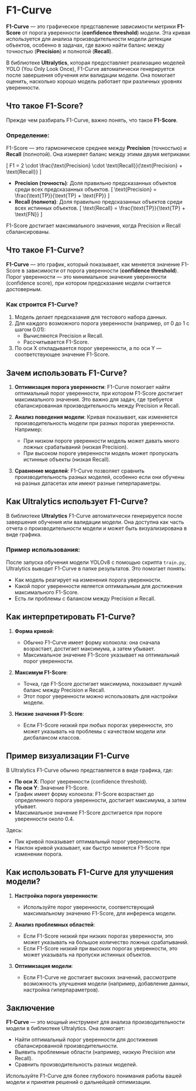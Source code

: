 # F1-Curve

**F1-Curve** — это графическое представление зависимости метрики **F1-Score** от порога уверенности (**confidence threshold**) модели. Эта кривая используется для анализа производительности модели детекции объектов, особенно в задачах, где важно найти баланс между точностью (**Precision**) и полнотой (**Recall**).

В библиотеке **Ultralytics**, которая предоставляет реализацию моделей YOLO (You Only Look Once), F1-Curve автоматически генерируется после завершения обучения или валидации модели. Она помогает оценить, насколько хорошо модель работает при различных уровнях уверенности.



## Что такое F1-Score?

Прежде чем разбирать F1-Curve, важно понять, что такое **F1-Score**.

### Определение:
F1-Score — это гармоническое среднее между **Precision** (точностью) и **Recall** (полнотой). Она измеряет баланс между этими двумя метриками:

\[
F1 = 2 \cdot \frac{\text{Precision} \cdot \text{Recall}}{\text{Precision} + \text{Recall}}
\]

- **Precision (точность)**: Доля правильно предсказанных объектов среди всех предсказанных объектов.
  \[
  \text{Precision} = \frac{\text{TP}}{\text{TP} + \text{FP}}
  \]
- **Recall (полнота)**: Доля правильно предсказанных объектов среди всех истинных объектов.
  \[
  \text{Recall} = \frac{\text{TP}}{\text{TP} + \text{FN}}
  \]

F1-Score достигает максимального значения, когда Precision и Recall сбалансированы.



## Что такое F1-Curve?

**F1-Curve** — это график, который показывает, как меняется значение F1-Score в зависимости от порога уверенности (**confidence threshold**). Порог уверенности — это минимальное значение уверенности (confidence score), при котором предсказание модели считается достоверным.

### Как строится F1-Curve?
1. Модель делает предсказания для тестового набора данных.
2. Для каждого возможного порога уверенности (например, от 0 до 1 с шагом 0.01):
   - Вычисляются Precision и Recall.
   - Рассчитывается F1-Score.
3. По оси X откладывается порог уверенности, а по оси Y — соответствующее значение F1-Score.



## Зачем использовать F1-Curve?

1. **Оптимизация порога уверенности**:
   F1-Curve помогает найти оптимальный порог уверенности, при котором F1-Score достигает максимального значения. Это важно для задач, где требуется сбалансированная производительность между Precision и Recall.

2. **Анализ поведения модели**:
   Кривая показывает, как изменяется производительность модели при разных порогах уверенности. Например:
   - При низком пороге уверенности модель может давать много ложных срабатываний (низкая Precision).
   - При высоком пороге уверенности модель может пропускать истинные объекты (низкая Recall).

3. **Сравнение моделей**:
   F1-Curve позволяет сравнить производительность разных моделей, особенно если они обучены на разных датасетах или имеют разные гиперпараметры.



## Как Ultralytics использует F1-Curve?

В библиотеке **Ultralytics** F1-Curve автоматически генерируется после завершения обучения или валидации модели. Она доступна как часть отчета о производительности модели и может быть визуализирована в виде графика.

### Пример использования:
После запуска обучения модели YOLOv8 с помощью скрипта `train.py`, Ultralytics выводит F1-Curve в папке результатов. Это помогает понять:
- Как модель реагирует на изменения порога уверенности.
- Какой порог уверенности является оптимальным для достижения максимального F1-Score.
- Есть ли проблемы с балансом между Precision и Recall.



## Как интерпретировать F1-Curve?

1. **Форма кривой**:
   - Обычно F1-Curve имеет форму колокола: она сначала возрастает, достигает максимума, а затем убывает.
   - Максимальное значение F1-Score указывает на оптимальный порог уверенности.

2. **Максимум F1-Score**:
   - Точка, где F1-Score достигает максимума, показывает лучший баланс между Precision и Recall.
   - Этот порог уверенности можно использовать для настройки модели.

3. **Низкие значения F1-Score**:
   - Если F1-Score низкий при любых порогах уверенности, это может указывать на проблемы с качеством модели или дисбалансом классов.



## Пример визуализации F1-Curve

В Ultralytics F1-Curve обычно представляется в виде графика, где:
- **По оси X**: Порог уверенности (confidence threshold).
- **По оси Y**: Значение F1-Score.
- График имеет форму колокола: F1-Score возрастает до определенного порога уверенности, достигает максимума, а затем убывает.
- Максимальное значение F1-Score достигается при пороге уверенности около 0.4.

Здесь:
- Пик кривой показывает оптимальный порог уверенности.
- Наклон кривой указывает, как быстро меняется F1-Score при изменении порога.



## Как использовать F1-Curve для улучшения модели?

1. **Настройка порога уверенности**:
   - Используйте порог уверенности, соответствующий максимальному значению F1-Score, для инференса модели.

2. **Анализ проблемных областей**:
   - Если F1-Score низкий при низких порогах уверенности, это может указывать на большое количество ложных срабатываний.
   - Если F1-Score низкий при высоких порогах уверенности, это может указывать на пропуски истинных объектов.

3. **Оптимизация модели**:
   - Если F1-Curve не достигает высоких значений, рассмотрите возможность улучшения модели (например, добавление данных, настройка гиперпараметров).



## Заключение

**F1-Curve** — это мощный инструмент для анализа производительности модели в библиотеке Ultralytics. Она помогает:
- Найти оптимальный порог уверенности для достижения сбалансированной производительности.
- Выявить проблемные области (например, низкую Precision или Recall).
- Сравнить производительность разных моделей.

Используйте F1-Curve для более глубокого понимания работы вашей модели и принятия решений о дальнейшей оптимизации.